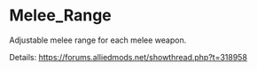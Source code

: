 # Melee_Range
Adjustable melee range for each melee weapon.

Details: https://forums.alliedmods.net/showthread.php?t=318958
